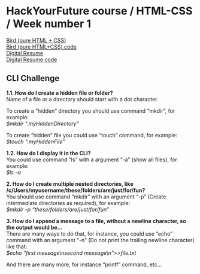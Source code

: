 # HackYourFuture course / HTML-CSS / Week number 1
<a href="http://htmlpreview.github.io/?https://github.com/asksmith/HTML-CSS/blob/main/week1/prep-exercises/bird.html">Bird (pure HTML + CSS)</a>
<br>
<a href="https://github.com/asksmith/HTML-CSS/blob/main/week1/prep-exercises/bird.html">Bird (pure HTML+CSS) code</a>
<br>
<a href="http://htmlpreview.github.io/?https://github.com/asksmith/HTML-CSS/blob/main/week1/digital-resume/cv.html">Digital Resume</a>
<br>
<a href="https://github.com/asksmith/HTML-CSS/blob/main/week1/digital-resume/cv.html">Digital Resume code</a>

<h2>CLI Challenge</h2>
<p>
<b>1.1. How do I create a hidden file or folder? </b>
<br>
Name of a file or a directory should start with a dot character. <br>

To create a “hidden” directory you should use command “mkdir”, for example: <br>
<i>$mkdir “.myHiddenDirectory”</i><br>

To create “hidden” file you could use “touch” command, for example: <br>
<i>$touch “.myHiddenFile”</i><br>
</p>

<p>
<b>1.2. How do I display it in the CLI?</b>
<br>
You could use command “ls” with a argument “-a” (show all files), for example:<br>
<i>$ls -a</i>
</p>

<p>
<b>2. How do I create multiple nested directories, like /c/Users/myusername/these/folders/are/just/for/fun?</b>
<br>
You should use command “mkdir” with an argument “-p” (Create intermediate directories as required), for example:<br>
<i>$mkdir -p “these/folders/are/just/for/fun” </i>
</p>

<p>
<b>3. How do I append a message to a file, without a newline character, so the output would be…</b>
<br>
There are many ways to do that, for instance, you could use “echo” command with an argument “-n” (Do not print the trailing newline character) like that:<br>
<i>$echo “first message\nsecond message\n”>>file.txt</i><br>

And there are many more, for instance “printf” command, etc...
</p>

